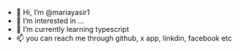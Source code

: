 - 👋 Hi, I’m @mariayasir1 
- 👀 I’m interested in ...
- 🌱 I’m currently learning typescript
- 📫 you can reach me through github, x app, linkdin, facebook etc
<!---
mariayasir1/mariayasir1 is a ✨ special ✨ repository because its `README.md` (this file) appears on your GitHub profile.
You can click the Preview link to take a look at your changes.
--->
